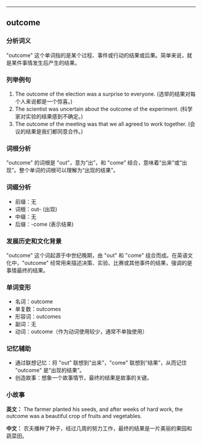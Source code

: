
---------------
## outcome
### 分析词义
"outcome" 这个单词指的是某个过程、事件或行动的结果或后果。简单来说，就是某件事情发生后产生的结果。

### 列举例句
1. The outcome of the election was a surprise to everyone. (选举的结果对每个人来说都是一个惊喜。)
2. The scientist was uncertain about the outcome of the experiment. (科学家对实验的结果感到不确定。)
3. The outcome of the meeting was that we all agreed to work together. (会议的结果是我们都同意合作。)

### 词根分析
"outcome" 的词根是 "out"，意为“出”，和 "come" 结合，意味着“出来”或“出现”。整个单词的词根可以理解为“出现的结果”。

### 词缀分析
- 前缀：无
- 词根：out- (出现)
- 中缀：无
- 后缀：-come (表示结果)

### 发展历史和文化背景
"outcome" 这个词起源于中世纪晚期，由 "out" 和 "come" 组合而成。在英语文化中，"outcome" 经常用来描述决策、实验、比赛或其他事件的结果，强调的是事情最终的结果。

### 单词变形
- 名词：outcome
- 单复数：outcomes
- 形容词：outcomes
- 副词：无
- 动词：outcome（作为动词使用较少，通常不单独使用）

### 记忆辅助
- 通过联想记忆：将 "out" 联想到“出来”，"come" 联想到“结果”，从而记住 "outcome" 是“出现的结果”。
- 创造故事：想象一个故事情节，最终的结果是故事的关键。

### 小故事
**英文：** The farmer planted his seeds, and after weeks of hard work, the outcome was a beautiful crop of fruits and vegetables. 

**中文：** 农夫播种了种子，经过几周的努力工作，最终的结果是一片美丽的果园和蔬菜田。

